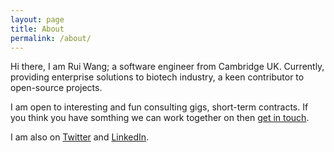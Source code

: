 ```yaml
---
layout: page
title: About
permalink: /about/
---
```


Hi there, I am  Rui Wang; a software engineer from Cambridge UK. Currently, providing enterprise solutions to biotech industry, a keen contributor to open-source projects.  

I am open to interesting and fun consulting gigs, short-term contracts. If you think you have somthing we can work together on then [get in touch](mailto:harry.r.wang@gmail.com).

I am also on [Twitter](https://twitter.com/ruiwang_cn) and [LinkedIn](https://www.linkedin.com/in/ruiwanguk).
